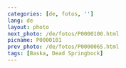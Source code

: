 ```yaml
---
categories: [de, fotos, '']
lang: de
layout: photo
next_photo: /de/fotos/P0000100.html
picname: P0000101
prev_photo: /de/fotos/P0000065.html
tags: [Baska, Dead Springbock]
---
```

